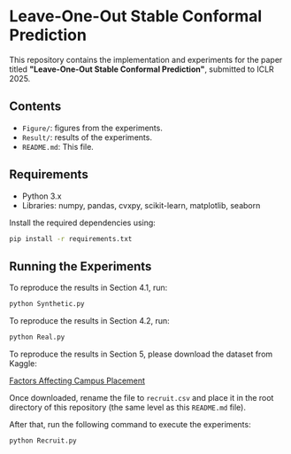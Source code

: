 # Leave-One-Out Stable Conformal Prediction

This repository contains the implementation and experiments for the paper titled **"Leave-One-Out Stable Conformal Prediction"**, submitted to ICLR 2025.

## Contents
- `Figure/`: figures from the experiments.
- `Result/`: results of the experiments.
- `README.md`: This file.

## Requirements
- Python 3.x
- Libraries: numpy, pandas, cvxpy, scikit-learn, matplotlib, seaborn

Install the required dependencies using:
```bash
pip install -r requirements.txt
```

## Running the Experiments

To reproduce the results in Section 4.1, run:

```bash
python Synthetic.py
```

To reproduce the results in Section 4.2, run:

```bash
python Real.py
```

To reproduce the results in Section 5, please download the dataset from Kaggle:

[Factors Affecting Campus Placement](https://www.kaggle.com/datasets/benroshan/factors-affecting-campus-placement)

Once downloaded, rename the file to `recruit.csv` and place it in the root directory of this repository (the same level as this `README.md` file).

After that, run the following command to execute the experiments:

```bash
python Recruit.py
```
